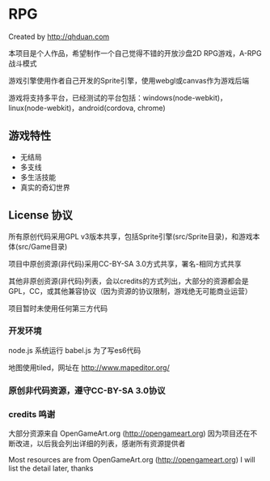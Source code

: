 # RPG

Created by http://qhduan.com

本项目是个人作品，希望制作一个自己觉得不错的开放沙盘2D RPG游戏，A-RPG战斗模式

游戏引擎使用作者自己开发的Sprite引擎，使用webgl或canvas作为游戏后端

游戏将支持多平台，已经测试的平台包括：windows(node-webkit)，linux(node-webkit)，android(cordova, chrome)

## 游戏特性

- 无结局
- 多支线
- 多生活技能
- 真实的奇幻世界

## License 协议

所有原创代码采用GPL v3版本共享，包括Sprite引擎(src/Sprite目录)，和游戏本体(src/Game目录)

项目中原创资源(非代码)采用CC-BY-SA 3.0方式共享，署名-相同方式共享

其他非原创资源(非代码)列表，会以credits的方式列出，大部分的资源都会是GPL，CC，或其他兼容协议（因为资源的协议限制，游戏绝无可能商业运营）

项目暂时未使用任何第三方代码

### 开发环境

node.js 系统运行
babel.js 为了写es6代码

地图使用tiled，网址在 http://www.mapeditor.org/


### 原创非代码资源，遵守CC-BY-SA 3.0协议

### credits 鸣谢

大部分资源来自 OpenGameArt.org (http://opengameart.org)
因为项目还在不断改进，以后我会列出详细的列表，感谢所有资源提供者

Most resources are from OpenGameArt.org (http://opengameart.org)
I will list the detail later, thanks
